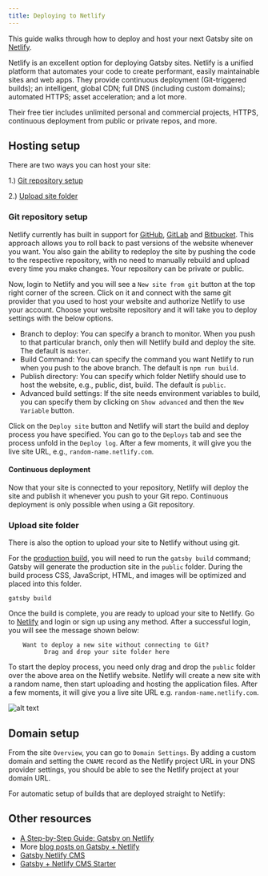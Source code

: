 ```yaml
---
title: Deploying to Netlify
---
```


This guide walks through how to deploy and host your next Gatsby site on [Netlify](https://www.netlify.com/).

Netlify is an excellent option for deploying Gatsby sites. Netlify is a unified
platform that automates your code to create performant, easily maintainable
sites and web apps. They provide continuous deployment (Git-triggered builds);
an intelligent, global CDN; full DNS (including custom domains); automated
HTTPS; asset acceleration; and a lot more.

Their free tier includes unlimited personal and commercial projects, HTTPS,
continuous deployment from public or private repos, and more.

## Hosting setup

There are two ways you can host your site:

1.) [Git repository setup](#git-repository-setup)

2.) [Upload site folder](#upload-site-folder)

### Git repository setup

Netlify currently has built in support for [GitHub](https://github.com/), [GitLab](https://about.gitlab.com/) and [Bitbucket](https://bitbucket.org/). This approach allows you to roll back to past versions of the website whenever you want. You also gain the ability to redeploy the site by pushing the code to the respective repository, with no need to manually rebuild and upload every time you make changes. Your repository can be private or public.

Now, login to Netlify and you will see a `New site from git` button at the top right corner of the screen. Click on it and connect with the same git provider that you used to host your website and authorize Netlify to use your account. Choose your website repository and it will take you to deploy settings with the below options.

- Branch to deploy: You can specify a branch to monitor. When you push to that particular branch, only then will Netlify build and deploy the site. The default is `master`.
- Build Command: You can specify the command you want Netlify to run when you push to the above branch. The default is `npm run build`.
- Publish directory: You can specify which folder Netlify should use to host the website, e.g., public, dist, build. The default is `public`.
- Advanced build settings: If the site needs environment variables to build, you can specify them by clicking on `Show advanced` and then the `New Variable` button.

Click on the `Deploy site` button and Netlify will start the build and deploy process you have specified. You can go to the `Deploys` tab and see the process unfold in the `Deploy log`. After a few moments, it will give you the live site URL, e.g., `random-name.netlify.com`.

#### Continuous deployment

Now that your site is connected to your repository, Netlify will deploy the site and publish it whenever you push to your Git repo. Continuous deployment is only possible when using a Git repository.

### Upload site folder

There is also the option to upload your site to Netlify without using git.

For the [production build](/docs/glossary#build), you will need to run the `gatsby build` command; Gatsby will generate the production site in the `public` folder. During the build process CSS, JavaScript, HTML, and images will be optimized and placed into this folder.

```shell
gatsby build
```

Once the build is complete, you are ready to upload your site to Netlify. Go to [Netlify](https://app.netlify.com/) and login or sign up using any method. After a successful login, you will see the message shown below:

```text
    Want to deploy a new site without connecting to Git?
          Drag and drop your site folder here
```

To start the deploy process, you need only drag and drop the `public` folder over the above area on the Netlify website. Netlify will create a new site with a random name, then start uploading and hosting the application files. After a few moments, it will give you a live site URL e.g. `random-name.netlify.com`.

![alt text](./images/gatsby-default-starter.png "Gatsby Default Starter")

## Domain setup

From the site `Overview`, you can go to `Domain Settings`. By adding a custom domain and setting the `CNAME` record as the Netlify project URL in your DNS provider settings, you should be able to see the Netlify project at your domain URL.

<CloudCallout>
  For automatic setup of builds that are deployed straight to Netlify:
</CloudCallout>

## Other resources

- [A Step-by-Step Guide: Gatsby on Netlify](https://www.netlify.com/blog/2016/02/24/a-step-by-step-guide-gatsby-on-netlify/)
- More [blog posts on Gatsby + Netlify](/blog/tags/netlify)
- [Gatsby Netlify CMS](/packages/gatsby-plugin-netlify-cms)
- [Gatsby + Netlify CMS Starter](https://github.com/netlify-templates/gatsby-starter-netlify-cms)
